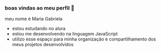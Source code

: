 ### boas vindas ao meu perfil 💙

meu nome é Maria Gabriela

- estou estudando no alura
- estou me desenvolvendo na linguagem JavaScript
- utilizo esse espaço para minha organização e compartilhamento dos meus projetos desenvolvidos
